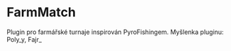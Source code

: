 # FarmMatch
 Plugin pro farmářské turnaje inspirován PyroFishingem. Myšlenka pluginu: Poly_y, Fajr_
